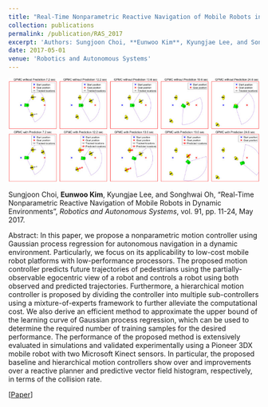 ```yaml
---
title: "Real-Time Nonparametric Reactive Navigation of Mobile Robots in Dynamic Environments"
collection: publications
permalink: /publication/RAS_2017
excerpt: 'Authors: Sungjoon Choi, **Eunwoo Kim**, Kyungjae Lee, and Songhwai Oh'
date: 2017-05-01
venue: 'Robotics and Autonomous Systems'
---
```

<img src='/images/ras.jpg' width="600">

Sungjoon Choi, **Eunwoo Kim**, Kyungjae Lee, and Songhwai Oh, “Real-Time Nonparametric Reactive Navigation of Mobile Robots in Dynamic Environments”, *Robotics and Autonomous Systems*, vol. 91, pp. 11-24, May 2017.

Abstract: In this paper, we propose a nonparametric motion controller using Gaussian process regression for autonomous navigation in a dynamic environment. Particularly, we focus on its applicability to low-cost mobile robot platforms with low-performance processors. The proposed motion controller predicts future trajectories of pedestrians using the partially-observable egocentric view of a robot and controls a robot using both observed and predicted trajectories. Furthermore, a hierarchical motion controller is proposed by dividing the controller into multiple sub-controllers using a mixture-of-experts framework to further alleviate the computational cost. We also derive an efficient method to approximate the upper bound of the learning curve of Gaussian process regression, which can be used to determine the required number of training samples for the desired performance. The performance of the proposed method is extensively evaluated in simulations and validated experimentally using a Pioneer 3DX mobile robot with two Microsoft Kinect sensors. In particular, the proposed baseline and hierarchical motion controllers show over  and  improvements over a reactive planner and predictive vector field histogram, respectively, in terms of the collision rate.

[[Paper](https://www.sciencedirect.com/science/article/pii/S0921889016300392)]
